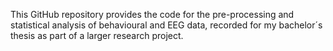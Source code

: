 
This GitHub repository provides the code for the pre-processing and statistical analysis of behavioural and EEG data,
recorded for my bachelor´s thesis as part of a larger research project. 


